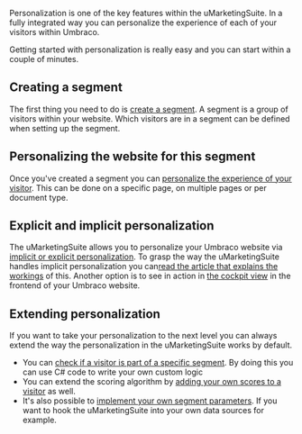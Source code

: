Personalization is one of the key features within the uMarketingSuite. In a fully integrated way you can personalize the experience of each of your visitors within Umbraco. 

Getting started with personalization is really easy and you can start within a couple of minutes.

## Creating a segment

The first thing you need to do is [create a segment](/personalization/creating-a-segment/). A segment is a group of visitors within your website. Which visitors are in a segment can be defined when setting up the segment.

## Personalizing the website for this segment

Once you've created a segment you can [personalize the experience of your visitor](/personalization/setting-up-personalization/). This can be done on a specific page, on multiple pages or per document type.

## Explicit and implicit personalization

The uMarketingSuite allows you to personalize your Umbraco website via [implicit or explicit personalization](/personalization/implicit-explicit-personalization/). To grasp the way the uMarketingSuite handles implicit personalization you can[read the article that explains the workings](/personalization/implicit-personalization-scoring-explained/) of this. Another option is to see in action in [the cockpit view](/personalization/cockpit-insights/) in the frontend of your Umbraco website. 

## Extending personalization

If you want to take your personalization to the next level you can always extend the way the personalization in the uMarketingSuite works by default.

- You can [check if a visitor is part of a specific segment](/personalization/extending-personalization/segment-information/). By doing this you can use C# code to write your own custom logic
- You can extend the scoring algorithm by [adding your own scores to a visitor](/personalization/extending-personalization/custom-scoring/) as well.
- It's also possible to [implement your own segment parameters](/personalization/extending-personalization/implement-your-own-segment-parameters/). If you want to hook the uMarketingSuite into your own data sources for example.